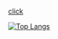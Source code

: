 [click](https://github.com/arcanesugar)

[![Top Langs](https://github-readme-stats.vercel.app/api/top-langs/?username=arcanesugar)](https://github.com/anuraghazra/github-readme-stats)

